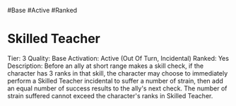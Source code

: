 #Base 
#Active 
#Ranked 


# Skilled Teacher
Tier: 3
Quality: Base
Activation: Active (Out Of Turn, Incidental)
Ranked: Yes
Description: Before an ally at short range makes a skill check, if the character has 3 ranks in that skill, the character may choose to immediately perform a Skilled Teacher incidental to suffer a number of strain, then add an equal number of success results to the ally's next check. The number of strain suffered cannot exceed the character's ranks in Skilled Teacher.